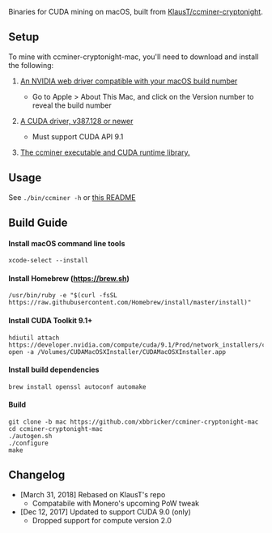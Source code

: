 
Binaries for CUDA mining on macOS, built from [KlausT/ccminer-cryptonight](https://github.com/KlausT/ccminer-cryptonight).

## Setup

To mine with ccminer-cryptonight-mac, you'll need to download and install the following:

1. [An NVIDIA web driver compatible with your macOS build number](https://www.insanelymac.com/forum/forums/topic/324195-nvidia-web-driver-updates-for-macos-high-sierra-update-03302018)
	* Go to Apple > About This Mac, and click on the Version number to reveal the build number

2. [A CUDA driver, v387.128 or newer](https://www.nvidia.com/object/mac-driver-archive.html)
	* Must support CUDA API 9.1

3. [The ccminer executable and CUDA runtime library.](https://github.com/xbbricker/ccminer-cryptonight-mac/releases/download/3.01/ccm-301.zip)

## Usage

See
`./bin/ccminer -h`
or
[this README](https://github.com/KlausT/ccminer-cryptonight/blob/master/README.md)

## Build Guide

#### Install macOS command line tools
```
xcode-select --install
```
#### Install Homebrew (https://brew.sh)
```
/usr/bin/ruby -e "$(curl -fsSL https://raw.githubusercontent.com/Homebrew/install/master/install)"
```

#### Install CUDA Toolkit 9.1+
```
hdiutil attach https://developer.nvidia.com/compute/cuda/9.1/Prod/network_installers/cuda_9.1.128_mac_network
open -a /Volumes/CUDAMacOSXInstaller/CUDAMacOSXInstaller.app
```
#### Install build dependencies
```
brew install openssl autoconf automake
```
#### Build

```
git clone -b mac https://github.com/xbbricker/ccminer-cryptonight-mac
cd ccminer-cryptonight-mac
./autogen.sh
./configure
make
```


Changelog
-
* [March 31, 2018] Rebased on KlausT's repo
	* Compatabile with Monero's upcoming PoW tweak
* [Dec 12, 2017] Updated to support CUDA 9.0 (only)
	* Dropped support for compute version 2.0
